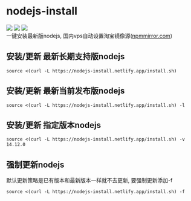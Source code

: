 # nodejs-install
![](https://img.shields.io/github/stars/Jrohy/nodejs-install.svg)
![](https://img.shields.io/github/forks/Jrohy/nodejs-install.svg) 
![](https://img.shields.io/github/license/Jrohy/nodejs-install.svg)  
一键安装最新版nodejs, 国内vps自动设置淘宝镜像源([npmmirror.com](https://npmmirror.com))

## 安装/更新 最新长期支持版nodejs
```
source <(curl -L https://nodejs-install.netlify.app/install.sh)
```
## 安装/更新 最新当前发布版nodejs
```
source <(curl -L https://nodejs-install.netlify.app/install.sh) -l
```
## 安装/更新 指定版本nodejs
```
source <(curl -L https://nodejs-install.netlify.app/install.sh) -v 14.12.0
``` 
## 强制更新nodejs
默认更新策略是已有版本和最新版本一样就不去更新, 要强制更新添加-f
```
source <(curl -L https://nodejs-install.netlify.app/install.sh) -f
```